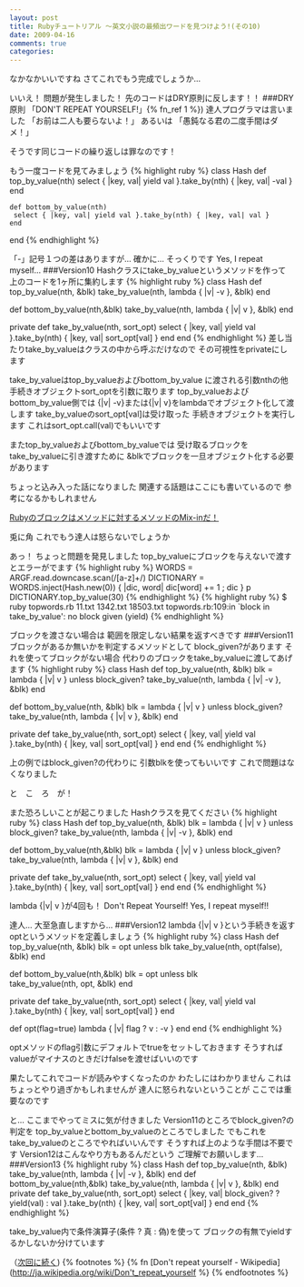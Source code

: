 ```yaml
---
layout: post
title: Rubyチュートリアル ～英文小説の最頻出ワードを見つけよう!(その10)
date: 2009-04-16
comments: true
categories:
---
```



なかなかいいですね
さてこれでもう完成でしょうか...

いいえ！
問題が発生しました！
先のコードはDRY原則に反します！！
###DRY原則
「DON'T REPEAT YOURSELF!」{% fn_ref 1 %})
達人プログラマは言いました
「お前は二人も要らないよ！」
あるいは
「愚鈍なる君の二度手間はダメ！」

そうです同じコードの繰り返しは罪なのです！

もう一度コードを見てみましょう
{% highlight ruby %}
 class Hash
    def top_by_value(nth)
     select { |key, val| yield val }.take_by(nth) { |key, val| -val }
    end
 
    def bottom_by_value(nth)
     select { |key, val| yield val }.take_by(nth) { |key, val| val }
    end
 end
{% endhighlight %}

「-」記号１つの差はありますが...
確かに...
そっくりです
Yes, I repeat myself...
###Version10
Hashクラスにtake_by_valueというメソッドを作って
上のコードを1ヶ所に集約します
{% highlight ruby %}
 class Hash
   def top_by_value(nth, &blk)
     take_by_value(nth, lambda { |v| -v }, &blk)
   end
 
   def bottom_by_value(nth,&blk)
     take_by_value(nth, lambda { |v| v }, &blk)
   end
 
   private
   def take_by_value(nth, sort_opt)
     select { |key, val| yield val }.take_by(nth) { |key, val| sort_opt[val] }
   end
 end
{% endhighlight %}
差し当たりtake_by_valueはクラスの中から呼ぶだけなので
その可視性をprivateにします

take_by_valueはtop_by_valueおよびbottom_by_value
に渡される引数nthの他
手続きオブジェクトsort_optを引数に取ります
top_by_valueおよびbottom_by_value側では
{|v| -v}または{|v| v}をlambdaでオブジェクト化して渡します
take_by_valueのsort_opt[val]は受け取った
手続きオブジェクトを実行します
これはsort_opt.call(val)でもいいです

またtop_by_valueおよびbottom_by_valueでは
受け取るブロックをtake_by_valueに引き渡すために
&blkでブロックを一旦オブジェクト化する必要があります

ちょっと込み入った話になりました
関連する話題はここにも書いているので
参考になるかもしれません

[Rubyのブロックはメソッドに対するメソッドのMix-inだ！](/2008/08/09/Ruby-Mix-in/)

兎に角
これでもう達人は怒らないでしょうか

あっ！
ちょっと問題を発見しました
top_by_valueにブロックを与えないで渡すとエラーがでます
{% highlight ruby %}
 WORDS = ARGF.read.downcase.scan(/[a-z]+/)
 DICTIONARY = WORDS.inject(Hash.new(0)) { |dic, word| dic[word] += 1 ; dic }
 p DICTIONARY.top_by_value(30)
{% endhighlight %}
{% highlight ruby %}
 $ ruby topwords.rb 11.txt 1342.txt 18503.txt 
 topwords.rb:109:in `block in take_by_value': no block given (yield)
{% endhighlight %}

ブロックを渡さない場合は
範囲を限定しない結果を返すべきです
###Version11
ブロックがあるか無いかを判定するメソッドとして
block_given?があります
それを使ってブロックがない場合
代わりのブロックをtake_by_valueに渡してあげます
{% highlight ruby %}
 class Hash
   def top_by_value(nth, &blk)
     blk = lambda { |v| v } unless block_given?
     take_by_value(nth, lambda { |v| -v }, &blk)
   end
   
   def bottom_by_value(nth, &blk)
     blk = lambda { |v| v } unless block_given?
     take_by_value(nth, lambda { |v| v }, &blk)
   end
   
   private
   def take_by_value(nth, sort_opt)
     select { |key, val| yield val }.take_by(nth) { |key, val| sort_opt[val] }
   end
 end
{% endhighlight %}

上の例ではblock_given?の代わりに
引数blkを使ってもいいです
これで問題はなくなりました

と　こ　ろ　が！

また恐ろしいことが起こりました
Hashクラスを見てください
{% highlight ruby %}
 class Hash
   def top_by_value(nth, &blk)
     blk = lambda { |v| v } unless block_given?
     take_by_value(nth, lambda { |v| -v }, &blk)
   end
   
   def bottom_by_value(nth,&blk)
     blk = lambda { |v| v } unless block_given?
     take_by_value(nth, lambda { |v| v }, &blk)
   end
   
   private
   def take_by_value(nth, sort_opt)
     select { |key, val| yield val }.take_by(nth) { |key, val| sort_opt[val] }
   end
 end
{% endhighlight %}

lambda {|v| v }が4回も！
Don't Repeat Yourself!
Yes, I repeat myself!!

達人...
大至急直しますから...
###Version12
lambda {|v| v }という手続きを返す
optというメソッドを定義しましょう
{% highlight ruby %}
 class Hash
   def top_by_value(nth, &blk)
     blk = opt unless blk
     take_by_value(nth, opt(false), &blk)
   end
 
   def bottom_by_value(nth,&blk)
     blk = opt unless blk    
     take_by_value(nth, opt, &blk)
   end
 
   private
   def take_by_value(nth, sort_opt)
     select { |key, val| yield val }.take_by(nth) { |key, val| sort_opt[val] }
   end
 
   def opt(flag=true)
     lambda { |v| flag ? v : -v }
   end
 end
{% endhighlight %}

optメソッドのflag引数にデフォルトでtrueをセットしておきます
そうすればvalueがマイナスのときだけfalseを渡せばいいのです

果たしてこれでコードが読みやすくなったのか
わたしにはわかりません
これはちょっとやり過ぎかもしれませんが
達人に怒られないということが
ここでは重要なのです

と...
ここまでやってミスに気が付きました
Version11のところでblock_given?の判定を
top_by_valueとbottom_by_valueのところでしました
でもこれをtake_by_valueのところでやればいいんです
そうすれば上のような手間は不要です
Version12はこんなやり方もあるんだという
ご理解でお願いします...
###Version13
{% highlight ruby %}
 class Hash
   def top_by_value(nth, &blk)
     take_by_value(nth, lambda { |v| -v }, &blk)
   end
   def bottom_by_value(nth,&blk)
     take_by_value(nth, lambda { |v| v }, &blk)
   end
   private
   def take_by_value(nth, sort_opt)
     select { |key, val| block_given? ? yield(val) : val }.take_by(nth) { |key, val| sort_opt[val] }
   end
 end
{% endhighlight %}

take_by_value内で条件演算子(条件 ? 真 : 偽)を使って
ブロックの有無でyieldするかしないか分けています

（[次回に続く](http://d.hatena.ne.jp/keyesberry/20090417))
{% footnotes %}
   {% fn [Don't repeat yourself - Wikipedia](http://ja.wikipedia.org/wiki/Don't_repeat_yourself %}
{% endfootnotes %}
